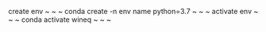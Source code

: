 create env
~ ~ ~
conda create -n env name python=3.7 
~ ~ ~
activate env
~ ~ ~
conda activate wineq
~ ~ ~
 